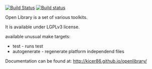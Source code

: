 
[![Build Status](https://travis-ci.org/Kicer86/openlibrary.svg?branch=master)](https://travis-ci.org/Kicer86/openlibrary)
[![Build status](https://ci.appveyor.com/api/projects/status/svruq9ywix1x7ssx?svg=true)](https://ci.appveyor.com/project/Kicer86/openlibrary)

Open Library is a set of various toolkits.

It is available under LGPLv3 license.

available unusual make targets:
- test - runs test
- autogenerate - regenerate platform independend files

Documentation can be found at:
http://kicer86.github.io/openlibrary/
